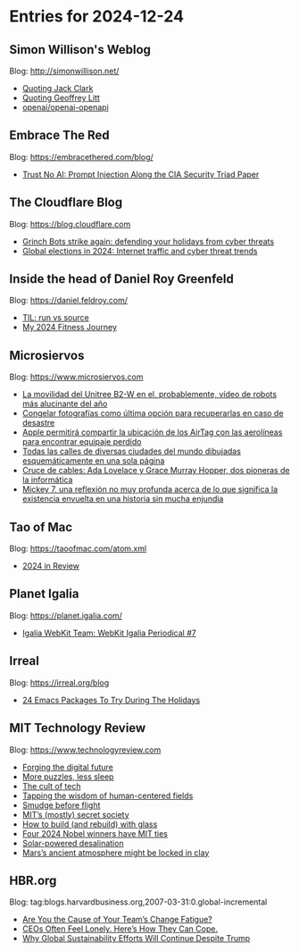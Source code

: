 # Entries for 2024-12-24
## Simon Willison's Weblog 
Blog: http://simonwillison.net/ 

- [Quoting Jack Clark](https://simonwillison.net/2024/Dec/23/jack-clark/#atom-everything)
- [Quoting Geoffrey Litt](https://simonwillison.net/2024/Dec/23/geoffrey-litt/#atom-everything)
- [openai/openai-openapi](https://simonwillison.net/2024/Dec/22/openai-openapi/#atom-everything)
## Embrace The Red 
Blog: https://embracethered.com/blog/ 

- [Trust No AI: Prompt Injection Along the CIA Security Triad Paper](https://embracethered.com/blog/posts/2024/trust-no-ai-prompt-injection-along-the-cia-security-triad-paper/)
##  The Cloudflare Blog  
Blog: https://blog.cloudflare.com 

- [Grinch Bots strike again: defending your holidays from cyber threats](https://blog.cloudflare.com/grinch-bot-2024/)
- [Global elections in 2024: Internet traffic and cyber threat trends](https://blog.cloudflare.com/elections-2024-internet/)
## Inside the head of Daniel Roy Greenfeld 
Blog: https://daniel.feldroy.com/ 

- [TIL: run vs source](https://daniel.feldroy.com/posts/til-2024-12-difference-between-run-and-source)
- [My 2024 Fitness Journey](https://daniel.feldroy.com/posts/2024-12-my-fitness-journey)
## Microsiervos 
Blog: https://www.microsiervos.com 

- [La movilidad del Unitree B2-W en el, probablemente, vídeo de robots más alucinante del año](https://www.microsiervos.com/archivo/robots/movilidad-unitree-b2-w-video-robots-alucinante.html)
- [Congelar fotografías como última opción para recuperarlas en caso de desastre](https://www.microsiervos.com/archivo/fotografia/congelar-fotografias-recuperarlas-desastre.html)
- [Apple permitirá compartir la ubicación de los AirTag con las aerolíneas para encontrar equipaje perdido](https://www.microsiervos.com/archivo/gadgets/compartir-ubicacion-airtag-aerolineas-encontrar-equipaje-perdido.html)
- [Todas las calles de diversas ciudades del mundo dibujadas esquemáticamente en una sola página](https://www.microsiervos.com/archivo/mundoreal/todas-calles-ciudades-mundo-dibujadas-esquematicamente.html)
- [Cruce de cables: Ada Lovelace y Grace Murray Hopper, dos pioneras de la informática](https://www.microsiervos.com/archivo/general/cruce-cables-ada-lovelace-grace-murray-hopper-pioneras-informatica.html)
- [Mickey 7, una reflexión no muy profunda acerca de lo que significa la existencia envuelta en una historia sin mucha enjundia](https://www.microsiervos.com/archivo/libros/mickey-7-novela.html)
## Tao of Mac 
Blog: https://taoofmac.com/atom.xml 

- [2024 in Review](https://taoofmac.com/space/blog/2024/12/23/1530)
## Planet Igalia 
Blog: https://planet.igalia.com/ 

- [Igalia WebKit Team: WebKit Igalia Periodical #7](https://blogs.igalia.com/webkit/blog/2024/wip-7/)
## Irreal 
Blog: https://irreal.org/blog 

- [24 Emacs Packages To Try During The Holidays](https://irreal.org/blog/?p=12667)
## MIT Technology Review 
Blog: https://www.technologyreview.com 

- [Forging the digital future](https://www.technologyreview.com/2024/12/23/1107284/forging-the-digital-future/)
- [More puzzles, less sleep](https://www.technologyreview.com/2024/12/23/1107288/more-puzzles-less-sleep/)
- [The cult of tech](https://www.technologyreview.com/2024/12/23/1107291/the-cult-of-tech/)
- [Tapping the wisdom of human-centered fields](https://www.technologyreview.com/2024/12/23/1107295/tapping-the-wisdom-of-human-centered-fields/)
- [Smudge before flight](https://www.technologyreview.com/2024/12/23/1107301/smudge-before-flight/)
- [MIT’s (mostly) secret society](https://www.technologyreview.com/2024/12/23/1107304/mits-mostly-secret-society/)
- [How to build (and rebuild) with glass](https://www.technologyreview.com/2024/12/23/1107385/how-to-build-and-rebuild-with-glass/)
- [Four 2024 Nobel winners have MIT ties](https://www.technologyreview.com/2024/12/23/1107392/four-2024-nobel-winners-have-mit-ties/)
- [Solar-powered desalination](https://www.technologyreview.com/2024/12/23/1107395/solar-powered-desalination-2/)
- [Mars’s ancient atmosphere might be locked in clay](https://www.technologyreview.com/2024/12/23/1107399/marss-ancient-atmosphere-might-be-locked-in-clay/)
## HBR.org 
Blog: tag:blogs.harvardbusiness.org,2007-03-31:0.global-incremental 

- [Are You the Cause of Your Team’s Change Fatigue?](https://hbr.org/2024/12/are-you-the-cause-of-your-teams-change-fatigue)
- [CEOs Often Feel Lonely. Here’s How They Can Cope.](https://hbr.org/2024/12/ceos-often-feel-lonely-heres-how-they-can-cope)
- [Why Global Sustainability Efforts Will Continue Despite Trump](https://hbr.org/2024/12/why-global-sustainability-efforts-will-continue-despite-trump)